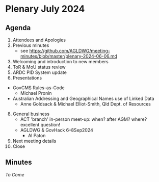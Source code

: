 # Plenary July 2024

## Agenda

1. Attendees and Apologies
2. Previous minutes
   * see https://github.com/AGLDWG/meeting-minutes/blob/master/plenary-2024-06-06.md
3. Welcoming and introduction to new members
4. ToR & MoU status review
5. ARDC PID System update
6. Presentations
  * GovCMS Rules-as-Code
      * Michael Pronin
  * Australian Addressing and Geographical Names use of Linked Data
      * Anne Goldsack & Michael Elliot-Smith, Qld Dept. of Resources
8. General business
   * ACT 'branch' in-person meet-up: when? after AGM? where? excellent question!
   * AGLDWG & GovHack 6–8Sep2024
       * Al Paton
9. Next meeting details
10. Close

## Minutes

_To Come_
